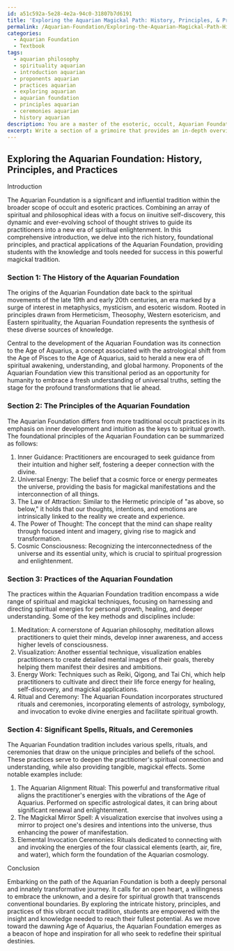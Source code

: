 ```yaml
---
id: a51c592a-5e28-4e2a-94c0-31807b7d6191
title: 'Exploring the Aquarian Magickal Path: History, Principles, & Practices'
permalink: /Aquarian-Foundation/Exploring-the-Aquarian-Magickal-Path-History-Principles-Practices/
categories:
  - Aquarian Foundation
  - Textbook
tags:
  - aquarian philosophy
  - spirituality aquarian
  - introduction aquarian
  - proponents aquarian
  - practices aquarian
  - exploring aquarian
  - aquarian foundation
  - principles aquarian
  - ceremonies aquarian
  - history aquarian
description: You are a master of the esoteric, occult, Aquarian Foundation and education, you have written many textbooks on the subject in ways that provide students with rich and deep understanding of the subject. You are being asked to write textbook-like sections on a topic and you do it with full context, explainability, and reliability in accuracy to the true facts of the topic at hand, in a textbook style that a student would easily be able to learn from, in a rich, engaging, and contextual way. Always include relevant context (such as formulas and history), related concepts, and in a way that someone can gain deep insights from.
excerpt: Write a section of a grimoire that provides an in-depth overview of the Aquarian Foundation, its history, principles, and practices, as well as any significant spells, rituals, or ceremonies associated with it. Focus on creating a comprehensive introduction that will help a student to gain a deep understanding of this occult tradition and its applications.
---
```


## Exploring the Aquarian Foundation: History, Principles, and Practices

Introduction

The Aquarian Foundation is a significant and influential tradition within the broader scope of occult and esoteric practices. Combining an array of spiritual and philosophical ideas with a focus on iinuitive self-discovery, this dynamic and ever-evolving school of thought strives to guide its practitioners into a new era of spiritual enlightenment. In this comprehensive introduction, we delve into the rich history, foundational principles, and practical applications of the Aquarian Foundation, providing students with the knowledge and tools needed for success in this powerful magickal tradition.

### Section 1: The History of the Aquarian Foundation

The origins of the Aquarian Foundation date back to the spiritual movements of the late 19th and early 20th centuries, an era marked by a surge of interest in metaphysics, mysticism, and esoteric wisdom. Rooted in principles drawn from Hermeticism, Theosophy, Western esotericism, and Eastern spirituality, the Aquarian Foundation represents the synthesis of these diverse sources of knowledge.

Central to the development of the Aquarian Foundation was its connection to the Age of Aquarius, a concept associated with the astrological shift from the Age of Pisces to the Age of Aquarius, said to herald a new era of spiritual awakening, understanding, and global harmony. Proponents of the Aquarian Foundation view this transitional period as an opportunity for humanity to embrace a fresh understanding of universal truths, setting the stage for the profound transformations that lie ahead.

### Section 2: The Principles of the Aquarian Foundation

The Aquarian Foundation differs from more traditional occult practices in its emphasis on inner development and intuition as the keys to spiritual growth. The foundational principles of the Aquarian Foundation can be summarized as follows:

1. Inner Guidance: Practitioners are encouraged to seek guidance from their intuition and higher self, fostering a deeper connection with the divine.
2. Universal Energy: The belief that a cosmic force or energy permeates the universe, providing the basis for magickal manifestations and the interconnection of all things.
3. The Law of Attraction: Similar to the Hermetic principle of "as above, so below," it holds that our thoughts, intentions, and emotions are intrinsically linked to the reality we create and experience.
4. The Power of Thought: The concept that the mind can shape reality through focused intent and imagery, giving rise to magick and transformation.
5. Cosmic Consciousness: Recognizing the interconnectedness of the universe and its essential unity, which is crucial to spiritual progression and enlightenment.

### Section 3: Practices of the Aquarian Foundation

The practices within the Aquarian Foundation tradition encompass a wide range of spiritual and magickal techniques, focusing on harnessing and directing spiritual energies for personal growth, healing, and deeper understanding. Some of the key methods and disciplines include:

1. Meditation: A cornerstone of Aquarian philosophy, meditation allows practitioners to quiet their minds, develop inner awareness, and access higher levels of consciousness.
2. Visualization: Another essential technique, visualization enables practitioners to create detailed mental images of their goals, thereby helping them manifest their desires and ambitions.
3. Energy Work: Techniques such as Reiki, Qigong, and Tai Chi, which help practitioners to cultivate and direct their life force energy for healing, self-discovery, and magickal applications.
4. Ritual and Ceremony: The Aquarian Foundation incorporates structured rituals and ceremonies, incorporating elements of astrology, symbology, and invocation to evoke divine energies and facilitate spiritual growth.

### Section 4: Significant Spells, Rituals, and Ceremonies

The Aquarian Foundation tradition includes various spells, rituals, and ceremonies that draw on the unique principles and beliefs of the school. These practices serve to deepen the practitioner's spiritual connection and understanding, while also providing tangible, magickal effects. Some notable examples include:

1. The Aquarian Alignment Ritual: This powerful and transformative ritual aligns the practitioner's energies with the vibrations of the Age of Aquarius. Performed on specific astrological dates, it can bring about significant renewal and enlightenment.
2. The Magickal Mirror Spell: A visualization exercise that involves using a mirror to project one's desires and intentions into the universe, thus enhancing the power of manifestation.
3. Elemental Invocation Ceremonies: Rituals dedicated to connecting with and invoking the energies of the four classical elements (earth, air, fire, and water), which form the foundation of the Aquarian cosmology.

Conclusion

Embarking on the path of the Aquarian Foundation is both a deeply personal and innately transformative journey. It calls for an open heart, a willingness to embrace the unknown, and a desire for spiritual growth that transcends conventional boundaries. By exploring the intricate history, principles, and practices of this vibrant occult tradition, students are empowered with the insight and knowledge needed to reach their fullest potential. As we move toward the dawning Age of Aquarius, the Aquarian Foundation emerges as a beacon of hope and inspiration for all who seek to redefine their spiritual destinies.

